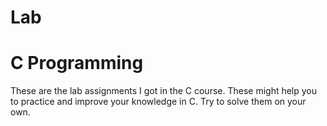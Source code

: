 # Lab
# C Programming
These are the lab assignments I got in the C course. These might help you to practice and improve your knowledge in C.
Try to solve them on your own. 
